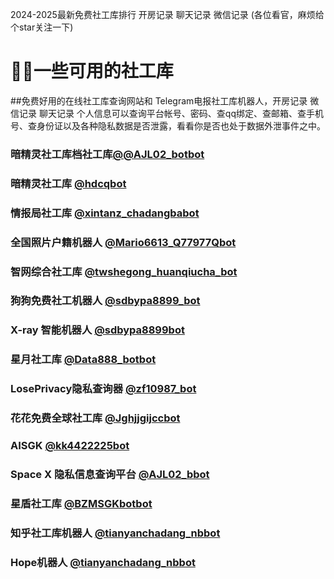 2024-2025最新免费社工库排行 开房记录 聊天记录 微信记录 (各位看官，麻烦给个star关注一下)

# 🕵️‍♂️一些可用的社工库

##免费好用的在线社工库查询网站和 Telegram电报社工库机器人，开房记录 微信记录 聊天记录 个人信息可以查询平台帐号、密码、查qq绑定、查邮箱、查手机号、查身份证以及各种隐私数据是否泄露，看看你是否也处于数据外泄事件之中。
### 暗精灵社工库档社工库[@@AJL02_botbot](https://t.me/AJL02_botbot?start=NTgzNzg1NTEy)


### 暗精灵社工库 [@hdcqbot](https://t.me/hdcqbot?start=NTgzNzg1NTEy)

### 情报局社工库 [@xintanz_chadangbabot](https://t.me/xintanz_chadangbabot?start=NTgzNzg1NTEy)

### 全国照片户籍机器人 [@Mario6613_Q77977Qbot](https://t.me/xintanz_chadangbabot?start=NTgzNzg1NTEy)

### 智网综合社工库 [@twshegong_huanqiucha_bot](https://t.me/twshegong_huanqiucha_bot?start=qr4mnWQdL2Wx)

### 狗狗免费社工机器人 [@sdbypa8899_bot](https://t.me/sdbypa8899_bot?start=583785512)

### X-ray 智能机器人 [@sdbypa8899bot](https://t.me/sdbypa8899bot?start=TZUYZTTPQ)

### 星月社工库 [@Data888_botbot](https://t.meData888_botbot?start=583785512)

### LosePrivacy隐私查询器  [@zf10987_bot](https://t.me/zf10987_bot?start=583785512)

### 花花免费全球社工库  [@Jghjjgijccbot](https://t.me/Jghjjgijccbot]?start=vip_1206966)

### AISGK [@kk4422225bot](https://t.me/kk4422225bot]?start=AISGK_QZJLDFBP)

### Space X 隐私信息查询平台 [@AJL02_bbot](https://t.me/AJL02_bbot?start=cGgfsuNtF7)

### 星盾社工库 [@BZMSGKbotbot](https://t.me/BZMSGKbotbot?start=1gxMd0h)

### 知乎社工库机器人 [@tianyanchadang_nbbot](https://t.me/tianyanchadang_nbbot?start=ZHIHU_RZICPQRJ)

### Hope机器人  [@tianyanchadang_nbbot](https://t.me/tianyanchadang_nbbot?start=ZHIHU_RZICPQRJ)
